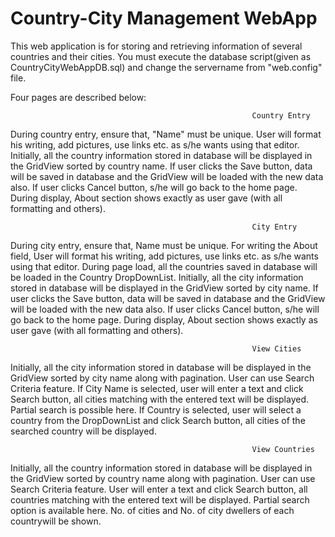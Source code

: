 # Country-City Management WebApp
This web application is for storing and retrieving information of several countries and their cities. 
You must execute the database script(given as CountryCityWebAppDB.sql) and change the servername from "web.config" file.

Four pages are described below:

                                                          Country Entry
During country entry, ensure that, "Name" must be unique. User will format his writing, add pictures, use links etc. as s/he wants using that editor. Initially, all the country information stored in database will be displayed in the GridView sorted by country name. If user clicks the Save button, data will be saved in database and the GridView will be loaded with the new data also. If user clicks Cancel button, s/he will go back to the home page. During display, About section shows exactly as user gave (with all formatting and others).

                                                          City Entry
During city entry, ensure that, Name must be unique. For writing the About field, User will format his writing, add pictures, use links etc. as s/he wants using that editor. During page load, all the countries saved in database will be loaded in the Country DropDownList. Initially, all the city information stored in database will be displayed in the GridView sorted by city name. If user clicks the Save button, data will be saved in database and the GridView will be loaded with the new data also. If user clicks Cancel button, s/he will go back to the home page. During display, About section shows exactly as user gave (with all formatting and others).

                                                          View Cities
Initially, all the city information stored in database will be displayed in the GridView sorted by city name along with pagination. User can use Search Criteria feature. If City Name is selected, user will enter a text and click Search button, all cities matching with the entered text will be displayed. Partial search is possible here. If Country is selected, user will select a country from the DropDownList and click Search button, all cities of the searched country will be displayed.

                                                          View Countries
Initially, all the country information stored in database will be displayed in the GridView sorted by country name along with pagination. User can use Search Criteria feature. User will enter a text and click Search button, all countries matching with the entered text will be displayed. Partial search option is available here. No. of cities and No. of city dwellers of each countrywill be shown.
